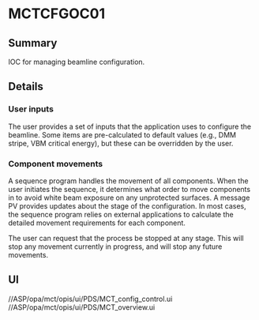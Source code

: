 # MCTCFGOC01

## Summary

IOC for managing beamline configuration.

## Details

### User inputs

The user provides a set of inputs that the application uses to configure the
beamline. Some items are pre-calculated to default values (e.g., DMM stripe,
VBM critical energy), but these can be overridden by the user.

### Component movements

A sequence program handles the movement of all components. When the user
initiates the sequence, it determines what order to move components in to avoid
white beam exposure on any unprotected surfaces. A message PV provides updates
about the stage of the configuration. In most cases, the sequence program
relies on external applications to calculate the detailed movement requirements
for each component.

The user can request that the process be stopped at any stage. This will stop
any movement currently in progress, and will stop any future movements.

## UI

//ASP/opa/mct/opis/ui/PDS/MCT_config_control.ui
//ASP/opa/mct/opis/ui/PDS/MCT_overview.ui




